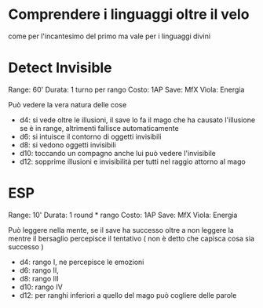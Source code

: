 # Comprendere i linguaggi oltre il velo

come per l'incantesimo del primo ma vale per i linguaggi divini


# Detect Invisible

Range: 60'
Durata: 1 turno per rango
Costo: 1AP
Save: MfX
Vìola: Energia

Può vedere la vera natura delle cose

- d4: si vede oltre le illusioni, il save lo fa il mago che ha causato l'illusione se è in range, altrimenti fallisce automaticamente
- d6: si intuisce il contorno di oggetti invisibili
- d8: si vedono oggetti invisibili
- d10: toccando un compagno anche lui può vedere l'invisibile
- d12: sopprime illusioni e invisibilità per tutti nel raggio attorno al mago

# ESP


Range: 10'
Durata: 1 round * rango
Costo: 1AP
Save: MfX
Vìola: Energia

Può leggere nella mente, se il save ha successo oltre a non leggere la mentre il bersaglio percepisce il tentativo ( non è detto che capisca cosa sia successo )

- d4: rango I, ne percepisce le emozioni
- d6: rango II, 
- d8: rango III
- d10: rango IV
- d12: per ranghi inferiori a quello del mago può cogliere delle parole